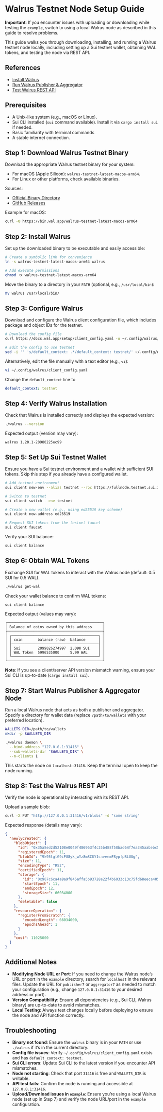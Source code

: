 # Walrus Testnet Node Setup Guide

**Important**: If you encounter issues with uploading or downloading while testing the `example`, switch to using a local Walrus node as described in this guide to resolve problems.

This guide walks you through downloading, installing, and running a Walrus testnet node locally, including setting up a Sui testnet wallet, obtaining WAL tokens, and testing the node via REST API.

## References
- [Install Walrus](https://docs.wal.app/usage/setup.html)
- [Run Walrus Publisher & Aggregator](https://docs.wal.app/operator-guide/aggregator.html)
- [Test Walrus REST API](https://docs.wal.app/usage/web-api.html)


## Prerequisites
- A Unix-like system (e.g., macOS or Linux).
- Sui CLI installed (`sui` command available). Install it via `cargo install sui` if needed.
- Basic familiarity with terminal commands.
- A stable internet connection.

## Step 1: Download Walrus Testnet Binary
Download the appropriate Walrus testnet binary for your system:
- For macOS (Apple Silicon): `walrus-testnet-latest-macos-arm64`.
- For Linux or other platforms, check available binaries.

Sources:
- [Official Binary Directory](https://bin.wal.app/)
- [GitHub Releases](https://github.com/MystenLabs/walrus/releases)

Example for macOS:
```bash
curl -O https://bin.wal.app/walrus-testnet-latest-macos-arm64
```

## Step 2: Install Walrus
Set up the downloaded binary to be executable and easily accessible:

```bash
# Create a symbolic link for convenience
ln -s walrus-testnet-latest-macos-arm64 walrus

# Add execute permissions
chmod +x walrus-testnet-latest-macos-arm64
```

Move the binary to a directory in your `PATH` (optional, e.g., `/usr/local/bin`):
```bash
mv walrus /usr/local/bin/
```

## Step 3: Configure Walrus
Download and configure the Walrus client configuration file, which includes package and object IDs for the testnet.

```bash
# Download the config file
curl https://docs.wal.app/setup/client_config.yaml -o ~/.config/walrus/client_config.yaml

# Edit the config to use testnet
sed -i '' 's/default_context: .*/default_context: testnet/' ~/.config/walrus/client_config.yaml
```

Alternatively, edit the file manually with a text editor (e.g., `vi`):
```bash
vi ~/.config/walrus/client_config.yaml
```
Change the `default_context` line to:
```yaml
default_context: testnet
```

## Step 4: Verify Walrus Installation
Check that Walrus is installed correctly and displays the expected version:

```bash
./walrus --version
```

Expected output (version may vary):
```
walrus 1.20.1-20980225ec99
```

## Step 5: Set Up Sui Testnet Wallet
Ensure you have a Sui testnet environment and a wallet with sufficient SUI tokens. Skip this step if you already have a configured wallet.

```bash
# Add testnet environment
sui client new-env --alias testnet --rpc https://fullnode.testnet.sui.io:443

# Switch to testnet
sui client switch --env testnet

# Create a new wallet (e.g., using ed25519 key scheme)
sui client new-address ed25519

# Request SUI tokens from the testnet faucet
sui client faucet
```

Verify your SUI balance:
```bash
sui client balance
```

## Step 6: Obtain WAL Tokens
Exchange SUI for WAL tokens to interact with the Walrus node (default: 0.5 SUI for 0.5 WAL).

```bash
./walrus get-wal
```

Check your wallet balance to confirm WAL tokens:
```bash
sui client balance
```

Expected output (values may vary):
```
╭────────────────────────────────────────────╮
│ Balance of coins owned by this address     │
├────────────────────────────────────────────┤
│ ╭────────────────────────────────────────╮ │
│ │ coin       balance (raw)  balance      │ │
│ ├────────────────────────────────────────┤ │
│ │ Sui        2099026274997  2.09K SUI    │ │
│ │ WAL Token  5996535000     5.99 WAL     │ │
│ ╰────────────────────────────────────────╯ │
╰────────────────────────────────────────────╯
```

**Note**: If you see a client/server API version mismatch warning, ensure your Sui CLI is up-to-date (`cargo install sui`).

## Step 7: Start Walrus Publisher & Aggregator Node
Run a local Walrus node that acts as both a publisher and aggregator. Specify a directory for wallet data (replace `/path/to/wallets` with your preferred location).

```bash
WALLETS_DIR=/path/to/wallets
mkdir -p $WALLETS_DIR

./walrus daemon \
  --bind-address "127.0.0.1:31416" \
  --sub-wallets-dir "$WALLETS_DIR" \
  --n-clients 1
```

This starts the node on `localhost:31416`. Keep the terminal open to keep the node running.

## Step 8: Test the Walrus REST API
Verify the node is operational by interacting with its REST API.

Upload a sample blob:
```bash
curl -X PUT "http://127.0.0.1:31416/v1/blobs" -d "some string"
```

Expected response (details may vary):
```json
{
  "newlyCreated": {
    "blobObject": {
      "id": "0x35a8ed2d52108e0049f486963f4c35b488f58bad64f7ea345aabebc55401a637",
      "registeredEpoch": 11,
      "blobId": "9k95lgtG9iPU8yk_wYz8m8CUY1snveemF8ypfpBLUUg",
      "size": 11,
      "encodingType": "RS2",
      "certifiedEpoch": 11,
      "storage": {
        "id": "0x907c6ca4a8a9f845affa5b93728e22f4b6033c13c75fd68eeca40542fd181da7",
        "startEpoch": 11,
        "endEpoch": 12,
        "storageSize": 66034000
      },
      "deletable": false
    },
    "resourceOperation": {
      "registerFromScratch": {
        "encodedLength": 66034000,
        "epochsAhead": 1
      }
    },
    "cost": 11025000
  }
}
```

## Additional Notes
- **Modifying Node URL or Port**: If you need to change the Walrus node’s URL or port in the `example` directory, search for `localhost` in the relevant files. Update the URL for `publisher7` or `aggregator7` as needed to match your configuration (e.g., change `127.0.0.1:31416` to your desired address or port).
- **Version Compatibility**: Ensure all dependencies (e.g., Sui CLI, Walrus binary) are up-to-date to avoid mismatches.
- **Local Testing**: Always test changes locally before deploying to ensure the node and API function correctly.

## Troubleshooting
- **Binary not found**: Ensure the `walrus` binary is in your `PATH` or use `./walrus` if it’s in the current directory.
- **Config file issues**: Verify `~/.config/walrus/client_config.yaml` exists and has `default_context: testnet`.
- **Sui CLI errors**: Update Sui CLI to the latest version if you encounter API mismatches.
- **Node not starting**: Check that port `31416` is free and `WALLETS_DIR` is writable.
- **API test fails**: Confirm the node is running and accessible at `127.0.0.1:31416`.
- **Upload/Download issues in `example`**: Ensure you’re using a local Walrus node (set up in Step 7) and verify the node URL/port in the `example` configuration.


